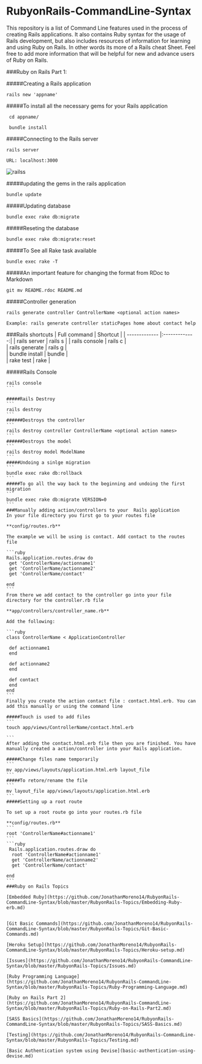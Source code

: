 # RubyonRails-CommandLine-Syntax
This repository is a list of Command Line features used in the process of creating Rails applications. It also contains Ruby syntax for the usage of Rails development, but also includes resources of information for learning and using Ruby on Rails. In other words its more of a Rails cheat Sheet. Feel free to add more information that will be helpful for new and advance users of Ruby on Rails.

###Ruby on Rails Part 1:


#####Creating a Rails application
```
rails new 'appname'
```
#####To install all the necessary gems for your Rails application
```
 cd appname/
 
 bundle install
```

#####Connecting to the Rails server
```
rails server

URL: localhost:3000

```

![railss](https://cloud.githubusercontent.com/assets/11635523/12693350/10e4f3dc-c6cd-11e5-88ae-df2524537a04.PNG)


#####updating the gems in the rails application
```
bundle update
```
#####Updating database
```
bundle exec rake db:migrate
```

#####Reseting the database
```
bundle exec rake db:migrate:reset
```

#####To See all Rake task available
```
bundle exec rake -T
```

#####An important feature for changing the format from RDoc to Markdown
```
git mv README.rdoc README.md
```
#####Controller generation
```
rails generate controller ControllerName <optional action names>

Example: rails generate controller staticPages home about contact help
```

###Rails shortcuts
| Full command        | Shortcut  | 
| ------------- |:-------------:| 
| rails server     | rails s | 
| rails console      | rails c |   
| rails generate | rails g |    
| bundle install | bundle |    
| rake test | rake  |    

#####Rails Console
 ````
 rails console
 ```

#####Rails Destroy
```
rails destroy
```
######Destroys the controller
```
rails destroy controller ControllerName <optional action names>
```
######Destroys the model
```
rails destroy model ModelName
```
#####Undoing a sinlge migration
```
bundle exec rake db:rollback
```
#####To go all the way back to the beginning and undoing the first migration
```
bundle exec rake db:migrate VERSION=0
```
###Manually adding action/controllers to your  Rails application
In your file directory you first go to your routes file

**config/routes.rb**

The example we will be using is contact. Add contact to the routes file

```ruby
Rails.application.routes.draw do
  get 'ControllerName/actionname1'
  get 'ControllerName/actionname2'
  get 'ControllerName/contact'
  
end
```
From there we add contact to the controller go into your file directory for the controller.rb file

**app/controllers/controller_name.rb**

Add the following:

```ruby
class ControllerName < ApplicationController

  def actionname1
  end

  def actionname2
  end

  def contact
  end
end
```
Finally you create the action contact file : contact.html.erb. You can add this manually or using the command line

#####Touch is used to add files 
```
touch app/views/ControllerName/contact.html.erb

```
After adding the contact.html.erb file then you are finished. You have manually created a action/controller into your Rails application.

#####Change files name temporarily
 ```
 mv app/views/layouts/application.html.erb layout_file 
```
#####To retore/rename the file
 ```
 mv layout_file app/views/layouts/application.html.erb 
```
#####Setting up a root route

To set up a root route go into your routes.rb file

**config/routes.rb**
 ```
root 'ControllerName#actionname1'
```
 ```ruby
  Rails.application.routes.draw do
   root 'ControllerName#actionname1'
   get 'ControllerName/actionname2'
   get 'ControllerName/contact'
   
 end
```
###Ruby on Rails Topics

[Embedded Ruby](https://github.com/JonathanMoreno14/RubyonRails-CommandLine-Syntax/blob/master/RubyonRails-Topics/Embedding-Ruby-erb.md)


[Git Basic Commands](https://github.com/JonathanMoreno14/RubyonRails-CommandLine-Syntax/blob/master/RubyonRails-Topics/Git-Basic-Commands.md)

[Heroku Setup](https://github.com/JonathanMoreno14/RubyonRails-CommandLine-Syntax/blob/master/RubyonRails-Topics/Heroku-setup.md)

[Issues](https://github.com/JonathanMoreno14/RubyonRails-CommandLine-Syntax/blob/master/RubyonRails-Topics/Issues.md)

[Ruby Programming Language](https://github.com/JonathanMoreno14/RubyonRails-CommandLine-Syntax/blob/master/RubyonRails-Topics/Ruby-Programming-Language.md)

[Ruby on Rails Part 2](https://github.com/JonathanMoreno14/RubyonRails-CommandLine-Syntax/blob/master/RubyonRails-Topics/Ruby-on-Rails-Part2.md)

[SASS Basics](https://github.com/JonathanMoreno14/RubyonRails-CommandLine-Syntax/blob/master/RubyonRails-Topics/SASS-Basics.md)

[Testing](https://github.com/JonathanMoreno14/RubyonRails-CommandLine-Syntax/blob/master/RubyonRails-Topics/Testing.md)

[Basic Authentication system using Devise](basic-authentication-using-devise.md)
